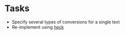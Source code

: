 # Tasks
* Specify several types of conversions for a single text
* Re-implement using [heck](https://github.com/withoutboats/heck)
